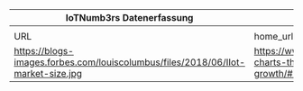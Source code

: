 |IoTNumb3rs Datenerfassung|||||||||||
| ---- | ---- | ---- | ---- | ---- | ---- | ---- | ---- | ---- | ---- | ---- |
||||||||||||
|URL|home_url|filename|device_class|device_count|market_class|market_volume|prognosis_year|publication_year|authorship_class|Dropbox folder|
|https://blogs-images.forbes.com/louiscolumbus/files/2018/06/IIot-market-size.jpg|https://www.forbes.com/sites/louiscolumbus/2018/06/06/10-charts-that-will-challenge-your-perspective-of-iots-growth/#2b6b48b23ecc|file28_IIot-market-size.jpg||||||||Pattoho/20181122-1800|
